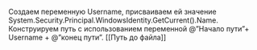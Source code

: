 Создаем переменную Username, присваиваем ей значение System.Security.Principal.WindowsIdentity.GetCurrent().Name. 
Конструируем путь с использованием переменной @”Начало пути”+ Username + @”конец пути”.
[[Путь до файла]]